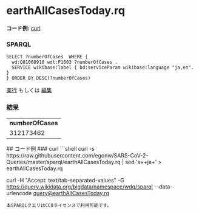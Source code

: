 # earthAllCasesToday.rq
**コード例:** [curl](#curl)
### SPARQL
```sparql
SELECT ?numberOfCases  WHERE {
  wd:Q81068910 wdt:P1603 ?numberOfCases .
  SERVICE wikibase:label { bd:serviceParam wikibase:language "ja,en". }
} ORDER BY DESC(?numberOfCases)
```
[実行](https://query.wikidata.org/embed.html#SELECT%20%3FnumberOfCases%20%20WHERE%20%7B%0A%20%20wd%3AQ81068910%20wdt%3AP1603%20%3FnumberOfCases%20.%0A%20%20SERVICE%20wikibase%3Alabel%20%7B%20bd%3AserviceParam%20wikibase%3Alanguage%20%22ja%2Cen%22.%20%7D%0A%7D%20ORDER%20BY%20DESC%28%3FnumberOfCases%29%0A) もしくは [編集](https://query.wikidata.org/#SELECT%20%3FnumberOfCases%20%20WHERE%20%7B%0A%20%20wd%3AQ81068910%20wdt%3AP1603%20%3FnumberOfCases%20.%0A%20%20SERVICE%20wikibase%3Alabel%20%7B%20bd%3AserviceParam%20wikibase%3Alanguage%20%22ja%2Cen%22.%20%7D%0A%7D%20ORDER%20BY%20DESC%28%3FnumberOfCases%29%0A)


### 結果
<table>
  <tr>
    <td><b>numberOfCases</b></td>
  </tr>
  <tr>
    <td>312173462</td>
  </tr>
</table>
## コード例
### curl
```shell
curl -s https://raw.githubusercontent.com/egonw/SARS-CoV-2-Queries/master/sparql/earthAllCasesToday.rq | sed 's+<lang/>+ja+' > earthAllCasesToday.rq

curl -H "Accept: text/tab-separated-values" -G https://query.wikidata.org/bigdata/namespace/wdq/sparql --data-urlencode query@earthAllCasesToday.rq
```
本SPARQLクエリはCC0ライセンスで利用可能です。
